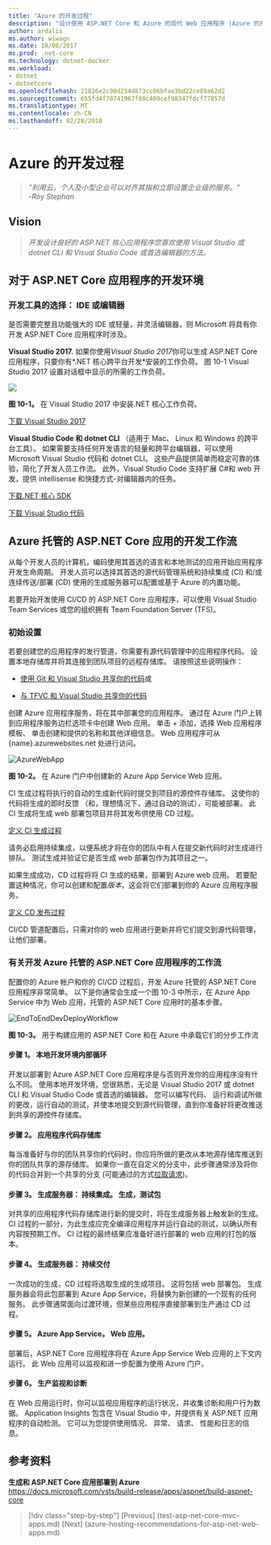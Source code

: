 ```yaml
---
title: "Azure 的开发过程"
description: "设计使用 ASP.NET Core 和 Azure 的现代 Web 应用程序 |Azure 的开发过程"
author: ardalis
ms.author: wiwagn
ms.date: 10/08/2017
ms.prod: .net-core
ms.technology: dotnet-docker
ms.workload:
- dotnet
- dotnetcore
ms.openlocfilehash: 21826e2c90d234d873cc06bfae3bd22ce89a62d2
ms.sourcegitcommit: 655fd4f78741967f80c409cef98347fdcf77857d
ms.translationtype: MT
ms.contentlocale: zh-CN
ms.lasthandoff: 02/28/2018
---
```

# <a name="development-process-for-azure"></a>Azure 的开发过程

> _"利用云，个人及小型企业可以对齐其指和立即设置企业级的服务。"_  
> _-Roy Stephan_

 ## <a name="vision"></a>Vision

> *开发设计良好的 ASP.NET 核心应用程序您喜欢使用 Visual Studio 或 dotnet CLI 和 Visual Studio Code 或首选编辑器的方法。*

## <a name="development-environment-for-aspnet-core-apps"></a>对于 ASP.NET Core 应用程序的开发环境

### <a name="development-tools-choices-ide-or-editor"></a>开发工具的选择： IDE 或编辑器

是否需要完整且功能强大的 IDE 或轻量，并灵活编辑器，则 Microsoft 将具有你开发 ASP.NET Core 应用程序时涉及。

**Visual Studio 2017.** 如果你使用*Visual Studio 2017*你可以生成 ASP.NET Core 应用程序，只要你有*.NET 核心跨平台开发*安装的工作负荷。 图 10-1 Visual Studio 2017 设置对话框中显示的所需的工作负荷。

![](./media/image10-1.png)

**图 10-1。** 在 Visual Studio 2017 中安装.NET 核心工作负荷。

[下载 Visual Studio 2017](https://aka.ms/vsdownload?utm_source=mscom&utm_campaign=msdocs)

**Visual Studio Code 和 dotnet CLI** （适用于 Mac、 Linux 和 Windows 的跨平台工具）。 如果需要支持任何开发语言的轻量和跨平台编辑器，可以使用 Microsoft Visual Studio 代码和 dotnet CLI。 这些产品提供简单而稳定可靠的体验，简化了开发人员工作流。 此外，Visual Studio Code 支持扩展 C\#和 web 开发，提供 intellisense 和快捷方式-对编辑器内的任务。

[下载.NET 核心 SDK](https://www.microsoft.com/net/download/core)

[下载 Visual Studio 代码](https://code.visualstudio.com/download)



## <a name="development-workflow-for-azure-hosted-aspnet-core-apps"></a>Azure 托管的 ASP.NET Core 应用的开发工作流

从每个开发人员的计算机，编码使用其首选的语言和本地测试的应用开始应用程序开发生命周期。 开发人员可以选择其首选的源代码管理系统和持续集成 (CI) 和/或连续传送/部署 (CD) 使用的生成服务器可以配置或基于 Azure 的内置功能。

若要开始开发使用 CI/CD 的 ASP.NET Core 应用程序，可以使用 Visual Studio Team Services 或您的组织拥有 Team Foundation Server (TFS)。

### <a name="initial-setup"></a>初始设置

若要创建您的应用程序的发行管道，你需要有源代码管理中的应用程序代码。 设置本地存储库并将其连接到团队项目的远程存储库。 请按照这些说明操作：

-   [使用 Git 和 Visual Studio 共享你的代码](https://docs.microsoft.com/vsts/git/share-your-code-in-git-vs)或

-   [与 TFVC 和 Visual Studio 共享你的代码](https://docs.microsoft.com/vsts/tfvc/share-your-code-in-tfvc-vs)

创建 Azure 应用程序服务，将在其中部署您的应用程序。 通过在 Azure 门户上转到应用程序服务边栏选项卡中创建 Web 应用。 单击 + 添加，选择 Web 应用程序模板、 单击创建和提供的名称和其他详细信息。 Web 应用程序可从 {name}.azurewebsites.net 处进行访问。

![AzureWebApp](./media/image10-2.png)

**图 10-2。** 在 Azure 门户中创建新的 Azure App Service Web 应用。

CI 生成过程将执行的自动的生成新代码时提交到项目的源控件存储库。 这使你的代码将生成的即时反馈 （和，理想情况下，通过自动的测试），可能被部署。 此 CI 生成将生成 web 部署包项目并将其发布供使用 CD 过程。

[定义 CI 生成过程](https://docs.microsoft.com/vsts/build-release/apps/aspnet/build-aspnet-core#ci)

请务必启用持续集成，以便系统才将在你的团队中有人在提交新代码时对生成进行排队。 测试生成并验证它是否生成 web 部署包作为其项目之一。

如果生成成功，CD 过程将将 CI 生成的结果，部署到 Azure web 应用。 若要配置这种情况，你可以创建和配置*版本*，这会将它们部署到你的 Azure 应用程序服务。

[定义 CD 发布过程](https://docs.microsoft.com/vsts/build-release/apps/aspnet/build-aspnet-core#cd)

CI/CD 管道配置后，只需对你的 web 应用进行更新并将它们提交到源代码管理，让他们部署。

### <a name="workflow-for-developing-azure-hosted-aspnet-core-applications"></a>有关开发 Azure 托管的 ASP.NET Core 应用程序的工作流

配置你的 Azure 帐户和你的 CI/CD 过程后，开发 Azure 托管的 ASP.NET Core 应用程序非常简单。 以下是你通常会生成一个图 10-3 中所示，在 Azure App Service 中为 Web 应用，托管的 ASP.NET Core 应用时的基本步骤。

![EndToEndDevDeployWorkflow](./media/image10-3.png)

**图 10-3。** 用于构建应用的 ASP.NET Core 和在 Azure 中承载它们的分步工作流

#### <a name="step-1-local-dev-environment-inner-loop"></a>步骤 1。 本地开发环境内部循环

开发以部署到 Azure ASP.NET Core 应用程序是与否则开发你的应用程序没有什么不同。 使用本地开发环境，您很熟悉，无论是 Visual Studio 2017 或 dotnet CLI 和 Visual Studio Code 或首选的编辑器。 您可以编写代码、 运行和调试所做的更改，运行自动的测试，并使本地提交到源代码管理，直到你准备好将更改推送到共享的源控件存储库。

#### <a name="step-2-application-code-repository"></a>步骤 2。 应用程序代码存储库

每当准备好与你的团队共享你的代码时，你应将所做的更改从本地源存储库推送到你的团队共享的源存储库。 如果你一直在自定义的分支中，此步骤通常涉及将你的代码合并到一个共享的分支 (可能通过的方式[拉取请求](https://docs.microsoft.com/vsts/git/pull-requests))。

#### <a name="step-3-build-server-continuous-integration-build-test-package"></a>步骤 3。 生成服务器： 持续集成。 生成，测试包

对共享的应用程序代码存储库进行新的提交时，将在生成服务器上触发新的生成。 CI 过程的一部分，为此生成应完全编译应用程序并运行自动的测试，以确认所有内容按预期工作。 CI 过程的最终结果应准备好进行部署的 web 应用的打包的版本。

#### <a name="step-4-build-server-continuous-delivery"></a>步骤 4。 生成服务器： 持续交付

一次成功的生成，CD 过程将选取生成的生成项目。 这将包括 web 部署包。 生成服务器会将此包部署到 Azure App Service，将替换为新创建的一个现有的任何服务。 此步骤通常面向过渡环境，但某些应用程序直接部署到生产通过 CD 过程。

#### <a name="step-5-azure-app-service-web-app"></a>步骤 5。 Azure App Service。 Web 应用。

部署后，ASP.NET Core 应用程序将在 Azure App Service Web 应用的上下文内运行。 此 Web 应用可以监视和进一步配置为使用 Azure 门户。

#### <a name="step-6-production-monitoring-and-diagnostics"></a>步骤 6。 生产监视和诊断

在 Web 应用运行时，你可以监视应用程序的运行状况，并收集诊断和用户行为数据。 Application Insights 包含在 Visual Studio 中，并提供有关 ASP.NET 应用程序的自动检测。 它可以为您提供使用情况、 异常、 请求、 性能和日志的信息。

## <a name="references"></a>参考资料

**生成和 ASP.NET Core 应用部署到 Azure**  
<https://docs.microsoft.com/vsts/build-release/apps/aspnet/build-aspnet-core>


>[!div class="step-by-step"]
[Previous] (test-asp-net-core-mvc-apps.md) [Next] (azure-hosting-recommendations-for-asp-net-web-apps.md)
